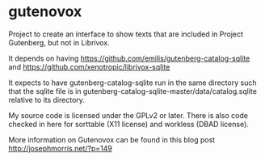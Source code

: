 gutenovox
=========

Project to create an interface to show texts that are included in Project Gutenberg, but not in Librivox.

It depends on having https://github.com/emilis/gutenberg-catalog-sqlite and https://github.com/xenotropic/librivox-sqlite

It expects to have gutenberg-catalog-sqlite run in the same directory such that the sqlite file is in gutenberg-catalog-sqlite-master/data/catalog.sqlite relative to its directory.

My source code is licensed under the GPLv2 or later. There is also code checked in here for sorttable (X11 license) and workless (DBAD license).

More information on Gutenovox can be found in this blog post http://josephmorris.net/?p=149
